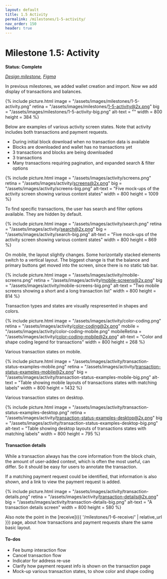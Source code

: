 ```yaml
---
layout: default
title: 1.5 Activity
permalink: /milestones/1-5-activity/
nav_order: 150
header: true
---
```


# Milestone 1.5: Activity

**Status: Complete**

_[Design milestone](https://github.com/BitcoinDesign/Bitcoin-Core-App/milestone/5), [Figma](https://www.figma.com/file/ek8w3n3upbluw5UL2lGhRx/Bitcoin-Core-App-Design?type=design&node-id=7529%3A16730&mode=design&t=sZSBHpOLLJmoMf57-1)_

In previous milestones, we added wallet creation and import. Now we add display of transactions and balances.

{% include picture.html
	image = "/assets/images/milestones/1-5-activity.png"
	retina = "/assets/images/milestones/1-5-activity@2x.png"
	big = "/assets/images/milestones/1-5-activity-big.png"
	alt-text = ""
	width = 800
	height = 384
%}

Below are examples of various activity screen states. Note that activity includes both transactions and payment requests.

- During initial block download when no transaction data is available
- Blocks are downloaded and wallet has no transactions yet
- 3 transactions and blocks are being downloaded
- 3 transactions
- Many transactions requiring pagination, and expanded search & filter options

{% include picture.html
	image = "/assets/images/activity/screens.png"
	retina = "/assets/images/activity/screens@2x.png"
	big = "/assets/images/activity/screens-big.png"
	alt-text = "Five mock-ups of the activity screen showing various content states"
	width = 800
	height = 1009
%}

To find specific transactions, the user has search and filter options available. They are hidden by default.

{% include picture.html
	image = "/assets/images/activity/search.png"
	retina = "/assets/images/activity/search@2x.png"
	big = "/assets/images/activity/search-big.png"
	alt-text = "Five mock-ups of the activity screen showing various content states"
	width = 800
	height = 869
%}

On mobile, the layout slightly changes. Some horizontally stacked elements switch to a vertical layout. The biggest change is that the balance and primary buttons get moved into the screen, since there is no static tab bar.

{% include picture.html
	image = "/assets/images/activity/mobile-screens.png"
	retina = "/assets/images/activity/mobile-screens@2x.png"
	big = "/assets/images/activity/mobile-screens-big.png"
	alt-text = "Two mobile screens showing a short and a long transaction list"
	width = 800
	height = 814
%}

Transaction types and states are visually respresented in shapes and colors.

{% include picture.html
	image = "/assets/images/activity/color-coding.png"
	retina = "/assets/images/activity/color-coding@2x.png"
	mobile = "/assets/images/activity/color-coding-mobile.png"
	mobileRetina = "/assets/images/activity/color-coding-mobile@2x.png"
	alt-text = "Color and shape coding legend for transactions"
	width = 800
	height = 268
%}

Various transaction states on mobile.

{% include picture.html
	image = "/assets/images/activity/transaction-status-examples-mobile.png"
	retina = "/assets/images/activity/transaction-status-examples-mobile@2x.png"
	big = "/assets/images/activity/transaction-status-examples-mobile-big.png"
	alt-text = "Table showing mobile layouts of transactions states with matching labels"
	width = 800
	height = 1432
%}

Various transaction states on desktop.

{% include picture.html
	image = "/assets/images/activity/transaction-status-examples-desktop.png"
	retina = "/assets/images/activity/transaction-status-examples-desktop@2x.png"
	big = "/assets/images/activity/transaction-status-examples-desktop-big.png"
	alt-text = "Table showing desktop layouts of transactions states with matching labels"
	width = 800
	height = 795
%}

#### Transaction details

While a transaction always has the core information from the block chain, the amount of user-added context, which is often the most useful, can differ. So it should be easy for users to annotate the transaction.

If a matching payment request could be identified, that information is also shown, and a link to view the payment request is added.

{% include picture.html
	image = "/assets/images/activity/transaction-details.png"
	retina = "/assets/images/activity/transaction-details@2x.png"
	big = "/assets/images/activity/transaction-details-big.png"
	alt-text = "A transaction details screen"
	width = 800
	height = 580
%}

Also note the point in the [receive]({{ '/milestones/1-6-receive/' | relative_url }}) page, about how transactions and payment requests share the same basic layout.

#### To-dos

- Fee bump interaction flow
- Cancel transaction flow
- Indicator for address re-use
- Clarify how payment request info is shown on the transaction page
- Mock-up various transaction states, to show color and shape coding